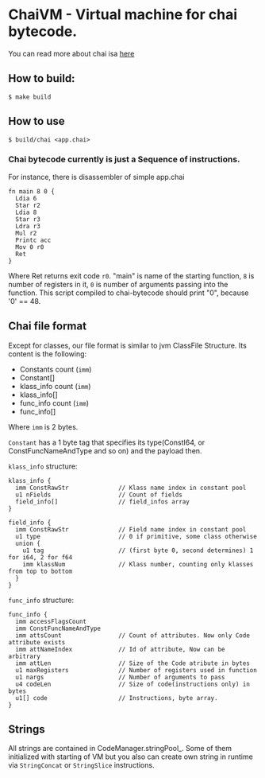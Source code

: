 # ChaiVM - Virtual machine for chai bytecode.
You can read more about chai isa [here](ISA.md) 
## How to build:
```shell
$ make build
```
## How to use
```shell
$ build/chai <app.chai>
```
### Chai bytecode currently is just a Sequence of instructions.
For instance, there is disassembler of simple app.chai
```
fn main 8 0 {
  Ldia 6
  Star r2
  Ldia 8
  Star r3
  Ldra r3
  Mul r2
  Printc acc
  Mov 0 r0
  Ret
}
```
Where Ret returns exit code `r0`. "main" is name of the starting function, `8` is number of registers in it, `0` is number of arguments passing into the function. 
This script compiled to chai-bytecode should print "0", because '0' == 48.
## Chai file format
Except for classes, our file format is similar to jvm ClassFile Structure. Its content is the following:
- Constants count (`imm`)
- Constant[]
- klass_info count (`imm`)
- klass_info[]
- func_info count (`imm`)
- func_info[]

Where `imm` is 2 bytes.

`Constant` has a 1 byte tag that specifies its type(ConstI64, or ConstFuncNameAndType and so on) and the payload then.

`klass_info` structure:
```
klass_info {
  imm ConstRawStr              // Klass name index in constant pool
  u1 nFields                   // Count of fields
  field_info[]                 // field_infos array
}

field_info {
  imm ConstRawStr              // Field name index in constant pool
  u1 type                      // 0 if primitive, some class otherwise
  union {
    u1 tag                     // (first byte 0, second determines) 1 for i64, 2 for f64
    imm klassNum               // Klass number, counting only klasses from top to bottom
  }
}
```
`func_info` structure:
```
func_info {
  imm accessFlagsCount
  imm ConstFuncNameAndType
  imm attsCount                // Count of attributes. Now only Code attribute exists
  imm attNameIndex             // Id of attribute, Now can be arbitrary
  imm attLen                   // Size of the Code atribute in bytes 
  u1 maxRegisters              // Number of registers used in function
  u1 nargs                     // Number of arguments to pass
  u4 codeLen                   // Size of code(instructions only) in bytes
  u1[] code                    // Instructions, byte array.
}         
```

## Strings
All strings are contained in CodeManager.stringPool_. Some of them initialized with starting of VM but you also can create own string in runtime via `StringConcat` or `StringSlice` instructions. 